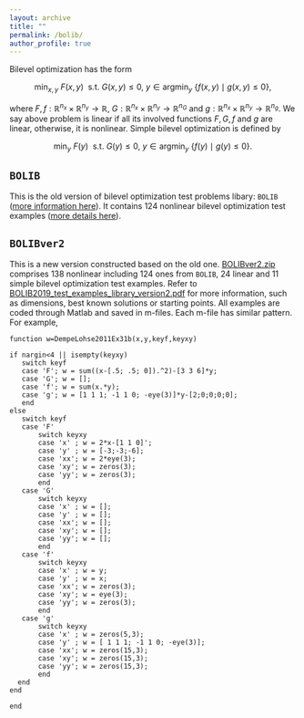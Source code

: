 ```yaml
---
layout: archive
title: ""   
permalink: /bolib/
author_profile: true
---
```


Bilevel optimization has the form

$$ \min_{x,y}~ F(x,y)~~ \mbox{s.t.}~  G(x,y)\leq 0,~ y\in \mbox{argmin}_y~ \{ f(x,y)\mid g(x,y)\leq 0 \}, \nonumber $$

where  $F,f:\mathbb{R}^{n_x}\times\mathbb{R}^{n_y}\rightarrow \mathbb{R}$, $G:\mathbb{R}^{n_x}\times\mathbb{R}^{n_y}\rightarrow \mathbb{R}^{n_G}$ and $g:\mathbb{R}^{n_x}\times\mathbb{R}^{n_y}\rightarrow \mathbb{R}^{n_g}$. We say  above problem is linear if all its involved functions $F, G, f$ and $g$ are linear, otherwise, it is nonlinear. Simple bilevel optimization is defined by

$$ \min_{y}~ F(y)~~ \mbox{s.t.}~  G(y)\leq 0,~ y\in \mbox{argmin}_y~ \{ f(y)\mid g(y)\leq 0 \}. \nonumber $$


$\texttt{BOLIB}$
---

 This is the old version of  bilevel optimization test problems libary: $\texttt{BOLIB}$ ([more information here](https://github.com/ShenglongZhou/BOLIB)).  It contains 124 nonlinear bilevel optimization test examples ([more details here](https://www.researchgate.net/publication/325120369)). 

$\texttt{BOLIBver2}$
---
This is a new version constructed based on the old one. [BOLIBver2.zip](\files\BOLIBEver2.zip) comprises  138 nonlinear including 124 ones from $\texttt{BOLIB}$, 24 linear and  11 simple bilevel optimization test examples. Refer to [BOLIB2019_test_examples_library_version2.pdf](\files\BOLIB2019_test_examples_library_version2.pdf) for more information, such as dimensions, best known solutions  or  starting points. All examples are coded through Matlab and saved in m-files. Each m-file has similar pattern. For example,
 
 ```
function w=DempeLohse2011Ex31b(x,y,keyf,keyxy)

if nargin<4 || isempty(keyxy)
    switch keyf
    case 'F'; w = sum((x-[.5; .5; 0]).^2)-[3 3 6]*y;
    case 'G'; w = [];      
    case 'f'; w = sum(x.*y);     
    case 'g'; w = [1 1 1; -1 1 0; -eye(3)]*y-[2;0;0;0;0];
    end    
else
    switch keyf
    case 'F'
        switch keyxy
        case 'x' ; w = 2*x-[1 1 0]';        
        case 'y' ; w = [-3;-3;-6];       
        case 'xx'; w = 2*eye(3);
        case 'xy'; w = zeros(3);
        case 'yy'; w = zeros(3);
        end 
    case 'G'  
        switch keyxy
        case 'x' ; w = [];    
        case 'y' ; w = [];         
        case 'xx'; w = [];
        case 'xy'; w = [];
        case 'yy'; w = [];
        end           
	case 'f'   
        switch keyxy
        case 'x' ; w = y;    
        case 'y' ; w = x;         
        case 'xx'; w = zeros(3);
        case 'xy'; w = eye(3);
        case 'yy'; w = zeros(3);
        end           
	case 'g'    
        switch keyxy
        case 'x' ; w = zeros(5,3);
        case 'y' ; w = [ 1 1 1; -1 1 0; -eye(3)];             
        case 'xx'; w = zeros(15,3);
        case 'xy'; w = zeros(15,3);
        case 'yy'; w = zeros(15,3);
        end        
   end   
end

end

 ```
